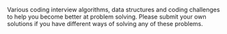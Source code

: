 Various coding interview algorithms, data structures and coding challenges to help you become better at problem solving.
Please submit your own solutions if you have different ways of solving any of these problems.
